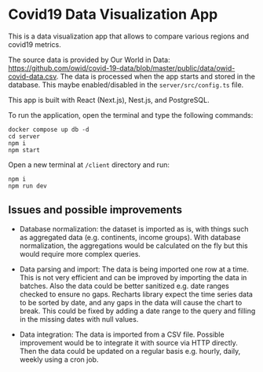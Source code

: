# Covid19 Data Visualization App

This is a data visualization app that allows to compare various regions and covid19 metrics.

The source data is provided by Our World in Data: https://github.com/owid/covid-19-data/blob/master/public/data/owid-covid-data.csv. The data is processed when the app starts and stored in the database. This maybe enabled/disabled in the `server/src/config.ts` file.

This app is built with React (Next.js), Nest.js, and PostgreSQL.

To run the application, open the terminal and type the following commands:
```
docker compose up db -d
cd server
npm i
npm start
```
Open a new terminal at `/client` directory and run:
```
npm i
npm run dev
```

## Issues and possible improvements

- Database normalization: the dataset is imported as is, with things such as aggregated data (e.g. continents, income groups). With database normalization, the aggregations would be calculated on the fly but this would require more complex queries.

- Data parsing and import: The data is being imported one row at a time. This is not very efficient and can be improved by importing the data in batches. Also the data could be better sanitized e.g. date ranges checked to ensure no gaps. Recharts library expect the time series data to be sorted by date, and any gaps in the data will cause the chart to break. This could be fixed by adding a date range to the query and filling in the missing dates with null values.

- Data integration: The data is imported from a CSV file. Possible improvement would be to integrate it with source via HTTP directly. Then the data could be updated on a regular basis e.g. hourly, daily, weekly using a cron job.